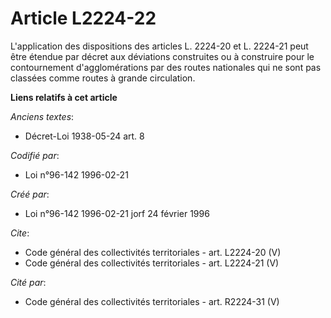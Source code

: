 # Article L2224-22

L'application des dispositions des articles L. 2224-20 et L. 2224-21 peut être étendue par décret aux déviations construites
ou à construire pour le contournement d'agglomérations par des routes nationales qui ne sont pas classées comme routes à
grande circulation.

**Liens relatifs à cet article**

_Anciens textes_:

  - Décret-Loi 1938-05-24 art. 8

_Codifié par_:

  - Loi n°96-142 1996-02-21

_Créé par_:

  - Loi n°96-142 1996-02-21 jorf 24 février 1996

_Cite_:

  - Code général des collectivités territoriales - art. L2224-20 (V)
  - Code général des collectivités territoriales - art. L2224-21 (V)

_Cité par_:

  - Code général des collectivités territoriales - art. R2224-31 (V)
